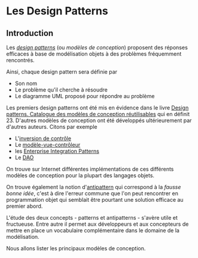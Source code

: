 # Les Design Patterns

## Introduction
Les *[design patterns](https://fr.wikipedia.org/wiki/Patron_de_conception)* (ou *modèles de conception*) proposent des réponses efficaces à base de modélisation objets à des problèmes fréquemment rencontrés.

Ainsi, chaque design pattern sera définie par 

- Son nom
- Le problème qu'il cherche à résoudre
- Le diagramme UML proposé pour répondre au problème

Les premiers design patterns ont été mis en évidence dans le livre  [Design patterns. Catalogue des modèles de conception réutilisables](https://fr.wikipedia.org/wiki/Design_Patterns) qui en définit 23. D'autres modèles de conception ont été développés ultérieurement par d'autres auteurs. Citons par exemple

 - L'[inversion de contrôle](https://fr.wikipedia.org/wiki/Inversion_de_contr%C3%B4le)
 - Le [modèle-vue-contrôleur](https://fr.wikipedia.org/wiki/Mod%C3%A8le-vue-contr%C3%B4leur)
 - les [Enterprise Integration Patterns](https://en.wikipedia.org/wiki/Enterprise_Integration_Patterns)
 - Le [DAO](https://fr.wikipedia.org/wiki/Objet_d%27acc%C3%A8s_aux_donn%C3%A9es)

On trouve sur Internet différentes implémentations de ces différents modèles de conception pour la plupart des langages objets.

On trouve également la notion d'[antipattern](https://fr.wikipedia.org/wiki/Antipattern) qui correspond à la *fausse bonne idée*, c'est à dire l'erreur commune que l'on peut rencontrer en programmation objet qui semblait être pourtant une solution efficace au premier abord.

L'étude des deux concepts - patterns et antipatterns - s'avère utile et fructueuse. Entre autre il permet aux développeurs et aux concepteurs de mettre en place un vocabulaire complémentaire dans le domaine de la modélisation.

Nous allons lister les principaux modèles de conception.



